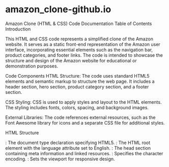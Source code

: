 # amazon_clone-github.io

Amazon Clone (HTML & CSS) Code Documentation
Table of Contents
Introduction

This HTML and CSS code represents a simplified clone of the Amazon website. It serves as a static front-end representation of the Amazon user interface, incorporating essential elements such as the navigation bar, product categories, and footer links. The code is intended to showcase the structure and design of the Amazon website for educational or demonstration purposes.

Code Components
HTML Structure: The code uses standard HTML5 elements and semantic markup to structure the web page. It includes a header section, hero section, product category section, and a footer section.

CSS Styling: CSS is used to apply styles and layout to the HTML elements. The styling includes fonts, colors, spacing, and background images.

External Libraries: The code references external resources, such as the Font Awesome library for icons and a separate CSS file for additional styles.

HTML Structure

<!DOCTYPE html>: The document type declaration specifying HTML5.
<html lang="en">: The HTML root element with the language attribute set to English.
<head>: The head section containing meta information and linked resources.
<meta charset="UTF-8">: Specifies the character encoding.
<meta name="viewport" content="width=device-width, initial-scale=1.0">: Sets the viewport for responsive design.
<title>: The title of the web page.
External CSS stylesheet and Font Awesome library linked using <link>.
Header Section

Navbar:
navbar: The container for the navigation bar.
Nav-logo: The logo container.
nav-address: The location/address container.
nav-search: The search bar container.
nav-signin: The sign-in container.
returns: The returns and orders container.
nav-cart: The shopping cart container.
Pannel:
pannel: The pannel container.
pannel-: The pannel items.
pannel-ops: Operations within the pannel.
pannel-deals: Deals section.
Hero Section

Hero-Section: The container for the hero section.
hero-mesage: The message within the hero section.
Shop Section

Containers for different product categories:
box1 to box8: Each box represents a product category.
box-content: Content within each box.
box-imag: Background image for each box.
<h2>: Headings for each box.
<p>: "See more" text for each box.
Footer Section

footer: The container for the footer.
Footer Panels:
foot-pannel-1 to foot-pannel-4: Individual panels within the footer.
Lists of links:
<ul>: Unordered lists containing links.
<p>: Headings for each list.
<a>: Links within the lists.
Amazon Logo: Displayed in foot-pannel-3.
Copyright: Displayed in foot-pannel-4.
Conclusion

In conclusion, this HTML and CSS code provides a static representation of the Amazon website's user interface. It demonstrates how essential elements like the navigation bar, product categories, and footer links are structured and styled. This code can be used as a starting point for web developers who want to create their own Amazon-like e-commerce websites or learn about front-end web development techniques. Please note that this code is for educational and demonstration purposes only and lacks the functionality and complexity of a fully functional e-commerce platform.

Appendix

External Resources:
Links to external libraries and resources used in the code.




